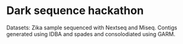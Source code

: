 # Dark sequence hackathon

Datasets:
Zika sample sequenced with Nextseq and Miseq. Contigs generated using IDBA and spades and consolodiated using GARM. 
